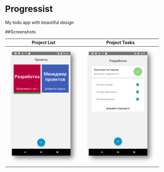# Progressist
My todo app with beautiful design

##Screenshots

Project List            |  Project Tasks
:-------------------------:|:-------------------------:
![](/screenshots/screenshot1.png)  |  ![](/screenshots/screenshot2.png)
